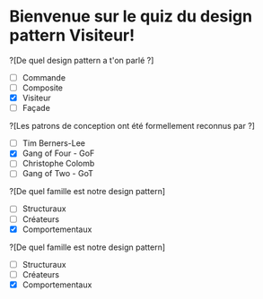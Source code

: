 # Bienvenue sur le quiz du design pattern Visiteur!

?[De quel design pattern a t'on parlé ?]
-[ ] Commande
-[ ] Composite
-[x] Visiteur
-[ ] Façade

?[Les patrons de conception ont été formellement reconnus par ?]
-[ ] Tim Berners-Lee
-[x] Gang of Four - GoF
-[ ] Christophe Colomb
-[ ] Gang of Two - GoT

?[De quel famille est notre design pattern]
-[ ] Structuraux 
-[ ] Créateurs
-[x] Comportementaux 

?[De quel famille est notre design pattern]
-[ ] Structuraux 
-[ ] Créateurs
-[x] Comportementaux 

```
